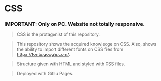 # CSS
### IMPORTANT: Only on PC. Website not totally responsive.

>CSS is the protagonist of this repository.

>This repository shows the acquired knowledge on CSS. Also, shows the ability to import different fonts on CSS files from https://fonts.google.com/.

>Structure given with HTML and styled with CSS files.

>Deployed with Githu Pages.

